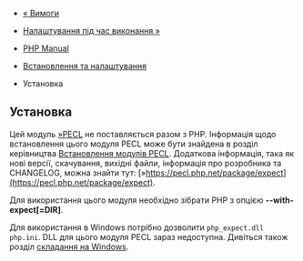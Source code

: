 - [« Вимоги](expect.requirements.md)
- [Налаштування під час виконання »](expect.configuration.md)

- [PHP Manual](index.md)
- [Встановлення та налаштування](expect.setup.md)
- Установка

## Установка

Цей модуль [»PECL](https://pecl.php.net/) не поставляється разом з
PHP. Інформація щодо встановлення цього модуля PECL може бути знайдена в
розділ керівництва [Встановлення модулів PECL](install.pecl.md).
Додаткова інформація, така як нові версії, скачування, вихідні
файли, інформація про розробника та CHANGELOG, можна знайти тут:
[»https://pecl.php.net/package/expect](https://pecl.php.net/package/expect).

Для використання цього модуля необхідно зібрати PHP з опцією
**--with-expect[=DIR]**.

Для використання в Windows потрібно дозволити `php_expect.dll`
`php.ini`. DLL для цього модуля PECL зараз недоступна.
Дивіться також розділ [складання на Windows](install.windows.building.md).
